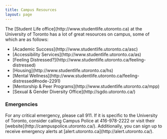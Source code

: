 ```yaml
---
title: Campus Resources
layout: page
---
```


<p>The [Student Life office](http://www.studentlife.utoronto.ca) at the University of Toronto has a lot of great resources on campus, some of which are as follows:
<ul>
    <li>[Academic Success](http://www.studentlife.utoronto.ca/asc)</li>
    <li>[Accessibility Services](http://www.studentlife.utoronto.ca/as)</li>
    <li>[Feeling Distressed?](http://www.studentlife.utoronto.ca/feeling-distressed)</li>
    <li>[Housing](http://www.studentlife.utoronto.ca/hs)</li>
    <li>[Mental Wellness](http://www.studentlife.utoronto.ca/feeling-distressed#node-2291)</li>
    <li>[Mentorship & Peer Programs](http://www.studentlife.utoronto.ca/mpp)</li>
    <li>[Sexual & Gender Diversity Office](http://sgdo.utoronto.ca/)</li>
</ul>
</p>
<h3>Emergencies</h3>
<p>For any critical emergency, please call 911. If it is specific to the University of Toronto, consider calling Campus Police at 416-978-2222 or visit their [website](http://campuspolice.utoronto.ca/). Additionally, you can sign up to receive emergency alerts at [alert.utoronto.ca](http://alert.utoronto.ca/).</p>